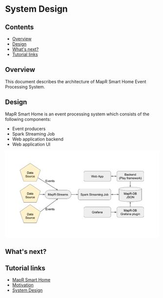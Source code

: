 # System Design

## Contents

* [Overview](#overview)
* [Design](#design)
* [What's next?](#whats-next)
* [Tutorial links](#tutorial-links)

## Overview
This document describes the architecture of MapR Smart Home Event Processing System.

## Design

MapR Smart Home is an event processing system which consists of the following components:
* Event producers
* Spark Streaming Job
* Web application backend
* Web application UI

![](../images/smart-home-design.png?raw=true "System design")

## What's next?

## Tutorial links

* [MapR Smart Home](001-introduction.md)
* [Motivation](002-motivation.md)
* [System Design](003-system-design.md)

